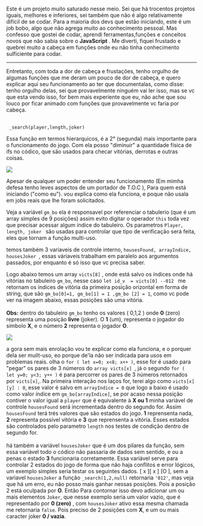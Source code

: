Este é um projeto muito saturado nesse meio. Sei que há trocentos projetos iguais, melhores e inferiores, sei também que não é algo relativamente difícil de se codar. Para a maioria dos devs que estão iniciando, este é um job bobo, algo que não agrega muito ao conhecimento pessoal. Mas confesso que gostei de codar, aprendi ferramentas,funções e conceitos novos que não sabia sobre o  **JavaScript** .  Me diverti, fiquei frustado e quebrei muito a cabeça em funções onde eu não tinha conhecimento sulficiente para codar. 


-------

Entretanto, com toda a dor de cabeça e frustações, tenho orgulho de algumas funções que me deram um pouco de dor de cabeça, e quero explicar aqui seu funcionamento ao ter que documentalas, como disse: tenho orgulho delas, sei que provavelmente ninguém vai ler isso, mas se vc que esta vendo isso, for bem mais experiente que eu, não ache que sou louco por ficar animado com funções que provavelmente vc faria por cabeça.  <br/><br/>


``` _search(player,length,joker)```

Essa função em termos hierarquicos, é a 2° (segunda) mais importante para o funcionamento do jogo. Com ela posso "diminuir" a quantidade física de ifs no códico, que são usados para checar vitórias, derrotas e outras coisas.


<img src="_res/rd_im_02.jpg"/>

Apesar de qualquer um poder entender seu funcionamento (Em mimha defesa tenho leves aspectos de um portador de T.O.C ), Para quem está iniciando ("como eu"). vou explica como ela funciona, e poque não usala em jobs reais que lhe foram solicitados.

Veja a variável ```gm_bo``` ela é responsavel por referenciar o tabulerio (que é um array simples de 9 posições) assim evito digitar o operador `this` toda vez que precisar acessar algum índice do tabuleiro. Os parametros `Player, length, joker ` são usadas para controlar que tipo de verificação será feita, eles que tornam a função multi-uso. 

temos também 3 variaveis de controle interno, `housesFound, arrayIndice, housesJoker `, essas váriaveis trabalham em paralelo aos argumentos passados, por enquanto é só isso que vc precisa saber.

Logo abaixo temos um array `victs[8]` , onde está salvo os índices onde há vitórias no tabuleiro `gm_bo`, nesse caso `let id_v  = victs[0] --012 ` me retornam os índices de vitória da primeira posição orizontal em forma de string, que são `gm_bo[0]=1, gm_bo[1] = 1 ,gm_bo [2] = 1`, como vc pode ver na imagem abaixo, essas posições são uma vitória. </br> </br>**Obs:** dentro do tabuleiro `gm_bo` tenho os valores ( 0,1,2 ) onde **0** (zero) representa uma posição **livre**  (joker). O **1** (um), representa o jogador do símbolo **X**, e o número **2** representa o jogador **O**. 
 
<img src="_res/rm_im_03.jpg"/>

a gora sem mais enrolação vou te explicar como ela funciona, e o porquer dela ser muilt-uso, eo  porque de'la não ser indicada para usos em problemas reais. olha o `for ( let x=0; x<8; x++ )`, esse for é usado para "pegar" os pares de 3 números do `array victs[x] `,  já o segundo `for (  let y=0; y<3; y++ )` é para percorrer os pares de 3 números retornados por  `victs[x]`,.  Na primeira interação nos laços for, terei algo como `victs[x][y] : 0`,  esse valor é salvo em `arrayIndice = 0` que logo a baixo é usado como valor índice em `gm_bo[arrayIndice]`, se por acaso nessa posição contiver o valor igual a `player` que é equivalente à **X ou 1** minha variável de controle `housesFound` será incrementada dentro do segundo for. Assim `housesFound`  terá  trés valores que são estados do jogo. **1** reprensenta nada, **2** representa possível vitória e **3** que reprensenta a vitória. Esses estados são controlados pelo parametro `length` nos testes de condição dentro de segundo for. </br></br>
há também a variável `housesJoker` que é um dos pilares da função, sem essa variável todo o códico não passaria de dados sem sentido, e ou a penas o estado **3** funcionaria corretamente.  Essa variável serve para controlar  2 estados do jogo de forma que não haja conflitos e error lógicos, um exemplo simples seria testar os seguintes dados.  [ x ][ x ] [O ], sem a variavel `housesJoker` a função `_search(1,2,null)` retornaria `'012'`, mas veja que há um erro, eu não posso mais ganhar nessas posições. Pois a posição 2 está oculpada por **O**. Então Para contornar isso devo adicionar um ou mais elementos `Joker`, que nesse exemplo seria um valor vazio, que é representado por **0 (zero)** , com `housesJoker` ativo essa mesma chamada me retornaria `false`. Pois preciso de 2 posições com **X**, e um ou mais caracter joker **0 / vazia**.  
